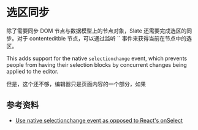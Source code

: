 # 选区同步

除了需要同步 DOM 节点与数据模型上的节点对象，Slate 还需要完成选区的同步。对于 contenteditble 节点，可以通过监听 `` 事件来获得当前在节点中的选区。



This adds support for the native `selectionchange` event, which prevents people from having their selection blocks by concurrent changes being applied to the editor.



但是，这个还不够，编辑器只是页面内容的一个部分，如果



## 参考资料

- [Use native selectionchange event as opposed to React's onSelect](https://github.com/ianstormtaylor/slate/issues/1135) 